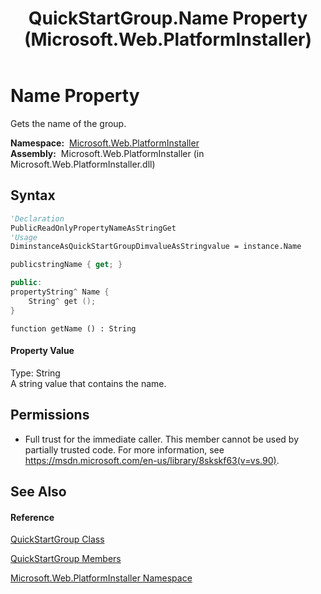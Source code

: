 ﻿---
title: QuickStartGroup.Name Property  (Microsoft.Web.PlatformInstaller)
TOCTitle: Name Property
ms:assetid: P:Microsoft.Web.PlatformInstaller.QuickStartGroup.Name
ms:mtpsurl: https://msdn.microsoft.com/en-us/library/microsoft.web.platforminstaller.quickstartgroup.name(v=VS.90)
ms:contentKeyID: 22753930
ms.date: 05/02/2012
mtps_version: v=VS.90
f1_keywords:
- Microsoft.Web.PlatformInstaller.QuickStartGroup.Name
- Microsoft.Web.PlatformInstaller.QuickStartGroup.get_Name
dev_langs:
- CSharp
- JScript
- VB
- c++
api_location:
- Microsoft.Web.PlatformInstaller.dll
api_name:
- Microsoft.Web.PlatformInstaller.QuickStartGroup.get_Name
- Microsoft.Web.PlatformInstaller.QuickStartGroup.Name
api_type:
- Managed
topic_type:
- apiref
- kbSyntax
product_family_name: VS
ROBOTS: INDEX,FOLLOW
---

# Name Property

Gets the name of the group.

**Namespace:**  [Microsoft.Web.PlatformInstaller](microsoft-web-platforminstaller-namespace.md)  
**Assembly:**  Microsoft.Web.PlatformInstaller (in Microsoft.Web.PlatformInstaller.dll)

## Syntax

``` vb
'Declaration
PublicReadOnlyPropertyNameAsStringGet
'Usage
DiminstanceAsQuickStartGroupDimvalueAsStringvalue = instance.Name
```

``` csharp
publicstringName { get; }
```

``` c++
public:
propertyString^ Name {
    String^ get ();
}
```

``` jscript
function getName () : String
```

#### Property Value

Type: String  
A string value that contains the name.  

## Permissions

  - Full trust for the immediate caller. This member cannot be used by partially trusted code. For more information, see <https://msdn.microsoft.com/en-us/library/8skskf63(v=vs.90)>.

## See Also

#### Reference

[QuickStartGroup Class](quickstartgroup-class-microsoft-web-platforminstaller.md)

[QuickStartGroup Members](quickstartgroup-members-microsoft-web-platforminstaller.md)

[Microsoft.Web.PlatformInstaller Namespace](microsoft-web-platforminstaller-namespace.md)

